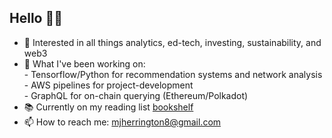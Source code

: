 ## Hello 👋🏼

- 🤝 Interested in all things analytics, ed-tech, investing, sustainability, and web3
- 🌱 What I've been working on: \
          - Tensorflow/Python for recommendation systems and network analysis \
          - AWS pipelines for project-development \
          - GraphQL for on-chain querying (Ethereum/Polkadot)
- 📚 Currently on my reading list [bookshelf](https://www.goodreads.com/review/list/144484786?shelf=)
- 📫 How to reach me: [mjherrington8@gmail.com](mailto:mjherrington8@gmail.com)

<!---
linkparabole/linkparabole is a ✨ special ✨ repository because its `README.md` (this file) appears on your GitHub profile.
You can click the Preview link to take a look at your changes.
--->

